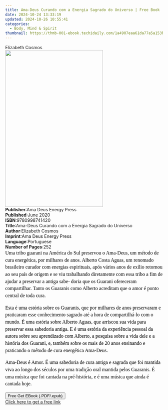 ```yaml
---
title: Ama-Deus Curando com a Energia Sagrado do Universo | Free Book
date: 2024-10-24 13:33:19
updated: 2024-10-26 10:55:41
categories:
  - Body, Mind & Spirit
thumbnail: https://thmb-001-ebook.techidaily.com/1a4907eaa61da77a5a153b765b2bf69f988e7301b459aa097e4d7ce46b03e43e.jpg
---
```

<main id="book-container">
  <div class="flex flex-col">
    <div class="book-brief flex-1 py-6 px-4 sm:p-6 md:py-10 md:px-8">
      <!-- brief-->
      <div class="book-brief-main">Elizabeth Cosmos</div>
    </div>
    <div
      class="book-meta-info flex-1 grid gap-4 col-start-1 col-end-3 row-start-1 sm:mb-6 sm:grid-cols-4 lg:gap-6 lg:col-start-2 lg:row-end-6 lg:row-span-6 lg:mb-0"
    >
      <div
        class="book-meta-info-left place-content-center mt-4 p-4 text-sm leading-6 col-start-2 col-span-2 dark:text-slate-400"
      >
        <img
          class="w-full h-500 object-cover rounded-lg sm:h-255 sm:col-span-2 lg:col-span-full"
          src="https://img-001-ebook.techidaily.com/9ae98a74e3cff55a5e0ef6ec3943751f213b3a8e4db0512864e774cea49b74b9.jpg"
          alt=""
          width="312"
          height="500"
        />
      </div>
      <div
        class="book-meta-info-right mt-2 col-start-1 row-start-2 col-span-3 self-center"
      >
        <!-- meta data  -->
        <div class="flex flex-col px-4 md:px-8">
          <div class="flex-1">
            <strong>Publisher</strong>:<span class="px-2"
              >Ama Deus Energy Press</span
            >
          </div>
          <div class="flex-1">
            <strong>Published</strong>:<span class="px-2">June 2020</span>
          </div>
          <div class="flex-1">
            <strong>ISBN</strong>:<span class="px-2">9780998741420</span>
          </div>
          <div class="flex-1">
            <strong>Title</strong>:<span class="px-2"
              >Ama-Deus Curando com a Energia Sagrado do Universo</span
            >
          </div>
          <div class="flex-1">
            <strong>Author</strong>:<span class="px-2">Elizabeth Cosmos</span>
          </div>
          <div class="flex-1">
            <strong>Imprint</strong>:<span class="px-2"
              >Ama Deus Energy Press</span
            >
          </div>
          <div class="flex-1">
            <strong>Language</strong>:<span class="px-2">Portuguese</span>
          </div>
          <div class="flex-1">
            <strong>Number of Pages</strong>:<span class="px-2">252</span>
          </div>
        </div>
      </div>
    </div>
    <div class="book-description flex-1 py-6 px-4 sm:p-6 md:py-10 md:px-8">
      <div class="book-description-main">
        <div accordion-content="" id="description">
          <p
            style="
              margin: 0in 0in 12pt;
              font-size: medium;
              font-family: Cambria;
              caret-color: rgb(0, 0, 0);
              color: rgb(0, 0, 0);
              line-height: 17pt;
            "
          >
            Uma tribo guarani na América do Sul preservou o Ama-Deus, um método
            de cura energética, por milhares de anos. Alberto Costa Aguas, um
            renomado brasileiro curador com energias espirituais, após vários
            anos de exílio retornou ao seu país de origem e se viu trabalhando
            diretamente com essa tribo a fim de ajudar a preservar a antiga
            sabe- doria que os Guarani ofereceram compartilhar. Tanto os
            Guaranis como Alberto acreditam que o amor é ponto central de toda
            cura.
          </p>
          <p
            style="
              margin: 0in 0in 12pt;
              font-size: medium;
              font-family: Cambria;
              caret-color: rgb(0, 0, 0);
              color: rgb(0, 0, 0);
              line-height: 17pt;
            "
          >
            Esta é uma estória sobre os Guaranis, que por milhares de anos
            preservaram e praticaram esse conhecimento sagrado até a hora de
            compartilhá-lo com o mundo. É uma estória sobre Alberto Aguas, que
            arriscou sua vida para preservar essa sabedoria antiga. E é uma
            estória da experiência pessoal da autora sobre seu aprendizado com
            Alberto, a pesquisa sobre a vida dele e a história dos Guarani, e,
            também sobre os mais de 20 anos ensinando e praticando o método de
            cura energética Ama-Deus.
          </p>
          <p
            style="
              margin: 0in 0in 12pt;
              font-size: medium;
              font-family: Cambria;
              caret-color: rgb(0, 0, 0);
              color: rgb(0, 0, 0);
              line-height: 17pt;
            "
          >
            Ama-Deus é Amor. É uma sabedoria de cura antiga e sagrada que foi
            mantida viva ao longo dos séculos por uma tradição oral mantida
            pelos Guaranis. É uma música que foi cantada na pré-história, e é
            uma música que ainda é cantada hoje.
          </p>
        </div>
        <div class="accordion-fader"></div>
      </div>
    </div>
    <div class="book-excerpts flex-1 py-6 px-4 sm:p-6 md:py-10 md:px-8"></div>
    <div
      class="book-about-author flex-1 py-6 px-4 sm:p-6 md:py-10 md:px-8"
    ></div>
    <div class="book-free-get flex-1 py-6 px-4 sm:p-6 md:py-10 md:px-8">
      <button
        id="btn-free-get"
        class="bg-blue-500 hover:bg-blue-700 text-white font-bold py-2 px-4 rounded"
      >
        Free Get EBook (.PDF/.epub)
      </button>
      <div id="countdown-display" class="px-2 text-lg mt-2"></div>
      <a
        id="free-link"
        class="hidden bg-blue-500 hover:bg-blue-700 text-white font-bold py-2 px-4 rounded"
        href="https://www.ebooks.com/en-us/book/210053468/ama-deus-curando-com-a-energia-sagrado-do-universo/elizabeth-cosmos/"
        target="_blank"
        >Click here to get a free link</a
      >
    </div>
    <script>
      let countdownTime = 0;
      let countdownInterval = null;
      document
        .getElementById('btn-free-get')
        .addEventListener('click', startCountdown);
      function startCountdown() {
        countdownTime = new Date().getTime() + 60000 * 3;
        countdownInterval = setInterval(updateCountdown, 1000);
        document.getElementById('btn-free-get').disabled = true;
        document
          .getElementById('btn-free-get')
          .classList.add('bg-gray-500', 'cursor-not-allowed');
      }
      function updateCountdown() {
        let currentTime = new Date().getTime();
        let timeLeft = countdownTime - currentTime;
        let secondsLeft = Math.floor(timeLeft / 1000);
        document.getElementById('countdown-display').innerHTML =
          `Remaining time: ${secondsLeft} seconds.`;
        if (secondsLeft <= 0) {
          clearInterval(countdownInterval);
          document.getElementById('btn-free-get').classList.add('hidden');
          document.getElementById('free-link').classList.remove('hidden');
          document.getElementById('countdown-display').innerHTML = '';
        }
      }
    </script>
  </div>
</main>
